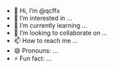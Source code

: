 - 👋 Hi, I’m @qcffx
- 👀 I’m interested in ...
- 🌱 I’m currently learning ...
- 💞️ I’m looking to collaborate on ...
- 📫 How to reach me ...
- 😄 Pronouns: ...
- ⚡ Fun fact: ...

<!---
qcffx/qcffx is a ✨ special ✨ repository because its `README.md` (this file) appears on your GitHub profile.
You can click the Preview link to take a look at your changes.
--->
